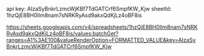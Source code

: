 api key: AIzaSyBnkrLzmcWjKBf7TdGATCrf6SmpfKW_Kjw
sheetId: 1hzQjE8BH0Ilm8nam7sNRKRyAsd9akxQdKjLz4oBF8is

https://sheets.googleapis.com/v4/spreadsheets/1hzQjE8BH0Ilm8nam7sNRKRyAsd9akxQdKjLz4oBF8is/values:batchGet?ranges=A1%3AE100&valueRenderOption=FORMATTED_VALUE&key=AIzaSyBnkrLzmcWjKBf7TdGATCrf6SmpfKW_Kjw

